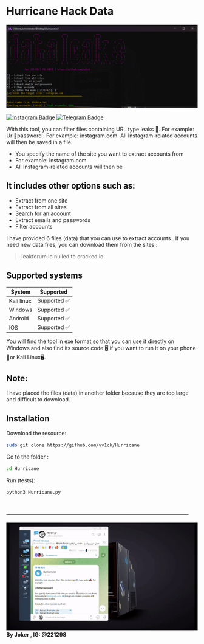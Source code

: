 # Hurricane Hack Data

<img src="/hack/Hurricane.png"></img>

[![Instagram Badge](https://img.shields.io/badge/Instagram-@221298-blue?style=flat&logo=instagram)](https://instagram.com/221298)
[![Telegram Badge](https://img.shields.io/badge/Telegram-@vv1ck-blue?style=flat&logo=telegram)](https://t.me/vv1ck)



With this tool, you can filter files containing URL type leaks 🦠. For example: Url:email:password . For example: instagram.com. All Instagram-related accounts will then be saved in a file.

- You specify the name of the site you want to extract accounts from
- For example: instagram.com
- All Instagram-related accounts will then be

## It includes other options such as:

- Extract from one site
- Extract from all sites
- Search for an account
- Extract emails and passwords
- Filter accounts

I have provided 6 files (data) that you can use to extract accounts . If you need new data files, you can download them from the sites :

> leakforum.io
> nulled.to
> cracked.io

## Supported systems

| System | Supported |
| ------ | ------ |
| Kali linux | Supported ✅ |
| Windows | Supported ✅  |
| Android | Supported ✅  |
| IOS | Supported ✅  |

You will find the tool in exe format so that you can use it directly on Windows and also find its source code 🖥 if you want to run it on your phone 🥬or Kali Linux🖥.  

## Note:

I have placed the files (data) in another folder because they are too large and difficult to download.

## Installation

Download the resource:

```sh
sudo git clone https://github.com/vv1ck/Hurricane
```
Go to the folder :
```sh
cd Hurricane
```
Run (tests):

```sh
python3 Hurricane.py
```
## ________________________________________________

![Demo GIF](/hack/Hurricane.gif)
**By Joker , IG: @221298**

[//]: # (These are reference links used in the body of this note and get stripped out when the markdown processor does its job. There is no need to format nicely because it shouldn't be seen. Thanks SO - http://stackoverflow.com/questions/4823468/store-comments-in-markdown-syntax)

   [dill]: <https://github.com/joemccann/dillinger>
   [git-repo-url]: <https://github.com/joemccann/dillinger.git>
   [john gruber]: <http://daringfireball.net>
   [df1]: <http://daringfireball.net/projects/markdown/>
   [markdown-it]: <https://github.com/markdown-it/markdown-it>
   [Ace Editor]: <http://ace.ajax.org>
   [node.js]: <http://nodejs.org>
   [Twitter Bootstrap]: <http://twitter.github.com/bootstrap/>
   [jQuery]: <http://jquery.com>
   [@tjholowaychuk]: <http://twitter.com/tjholowaychuk>
   [express]: <http://expressjs.com>
   [AngularJS]: <http://angularjs.org>
   [Gulp]: <http://gulpjs.com>

   [PlDb]: <https://github.com/joemccann/dillinger/tree/master/plugins/dropbox/README.md>
   [PlGh]: <https://github.com/joemccann/dillinger/tree/master/plugins/github/README.md>
   [PlGd]: <https://github.com/joemccann/dillinger/tree/master/plugins/googledrive/README.md>
   [PlOd]: <https://github.com/joemccann/dillinger/tree/master/plugins/onedrive/README.md>
   [PlMe]: <https://github.com/joemccann/dillinger/tree/master/plugins/medium/README.md>
   [PlGa]: <https://github.com/RahulHP/dillinger/blob/master/plugins/googleanalytics/README.md>
